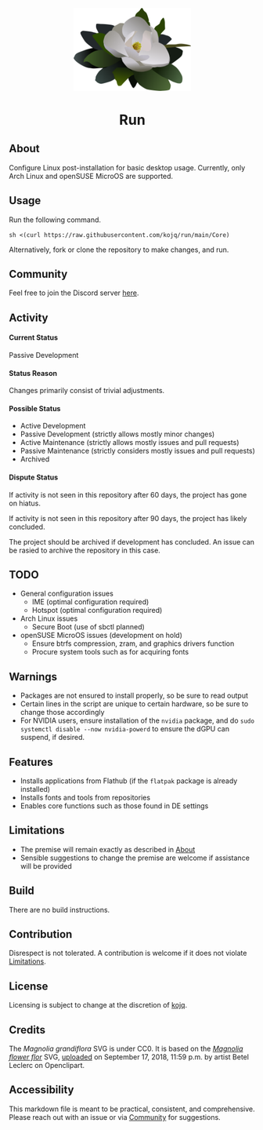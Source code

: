 <div align = "center">
  <img src = "LOGO.svg" width = 240/>

# Run
</div>

## About

Configure Linux post-installation for basic desktop usage. Currently, only Arch Linux and openSUSE MicroOS are supported.

## Usage

Run the following command.

```
sh <(curl https://raw.githubusercontent.com/kojq/run/main/Core)
```

Alternatively, fork or clone the repository to make changes, and run.

## Community

Feel free to join the Discord server [here](https://discord.gg/hgGxdbvC).

## Activity

#### Current Status

Passive Development

#### Status Reason

Changes primarily consist of trivial adjustments.

#### Possible Status

- Active Development
- Passive Development (strictly allows mostly minor changes)
- Active Maintenance (strictly allows mostly issues and pull requests)
- Passive Maintenance (strictly considers mostly issues and pull requests)
- Archived

#### Dispute Status

If activity is not seen in this repository after 60 days, the project has gone on hiatus.

If activity is not seen in this repository after 90 days, the project has likely concluded.

The project should be archived if development has concluded. An issue can be rasied to archive the repository in this case.

## TODO

- General configuration issues
  - IME (optimal configuration required)
  - Hotspot (optimal configuration required)
- Arch Linux issues
  - Secure Boot (use of sbctl planned)
- openSUSE MicroOS issues (development on hold)
  - Ensure btrfs compression, zram, and graphics drivers function
  - Procure system tools such as for acquiring fonts

## Warnings

- Packages are not ensured to install properly, so be sure to read output
- Certain lines in the script are unique to certain hardware, so be sure to change those accordingly
- For NVIDIA users, ensure installation of the `nvidia` package, and do `sudo systemctl disable --now nvidia-powerd` to ensure the dGPU can suspend, if desired.

## Features

- Installs applications from Flathub (if the `flatpak` package is already installed)
- Installs fonts and tools from repositories
- Enables core functions such as those found in DE settings

## Limitations

- The premise will remain exactly as described in [About](#about)
- Sensible suggestions to change the premise are welcome if assistance will be provided

## Build

There are no build instructions.

## Contribution

Disrespect is not tolerated. A contribution is welcome if it does not violate [Limitations](#limitations).

## License

Licensing is subject to change at the discretion of [kojq](https://github.com/kojq).

## Credits

The *Magnolia grandiflora* SVG is under CC0. It is based on the *[Magnolia flower flor](https://www.openclipart.org/detail/306895/magnolia-flower-flor)* SVG, [uploaded](https://www.openclipart.org/download/306895/1537228771.svg) on September 17, 2018, 11:59 p.m. by artist Betel Leclerc on Openclipart.

## Accessibility

This markdown file is meant to be practical, consistent, and comprehensive. Please reach out with an issue or via [Community](#community) for suggestions.
